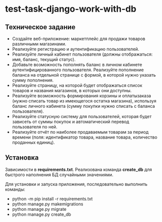 # test-task-django-work-with-db

## Техническое задание
- Создайте веб-приложение: маркетплейс для продажи товаров различными магазинами.
- Реализуйте регистрацию и аутентификацию пользователей.
- Реализуйте личный кабинет пользователя (должны отображаться: имя, баланс, текущий статус).
- Добавьте возможность пополнять баланс в личном кабинете аутентифицированного пользователя. Реализуйте пополнение баланса на отдельной странице с формой, в которой нужно указать сумму пополнения.
- Реализуйте страницу, на которой будет отображаться список товаров и названия магазинов, в которых они доступны. 
- Реализуйте возможность формирования корзины и оплатызаказа (нужно списать товар из имеющегося остатка магазина), используя баланс личного кабинета (сумму покупки нужно списать с баланса пользователя).
- Реализуйте статусную систему для пользователей, которая будет зависеть от суммы покупок и автоматический перевод пользователя по ней.
- Реализуйте отчёт по наиболее продаваемым товарам за период времени (поля: идентификатор товара, название товара, количество проданных единиц).


## Установка

Зависимости в **requirements.txt**. Реализована команда **create_db** для быстрого наполнения БД случайными значениями.

Для установки и запуска приложения, последовательно выполнить команды:
- python -m pip install -r requirements.txt
- python manage.py makemigrations
- python manage.py migrate
- python manage.py create_db
